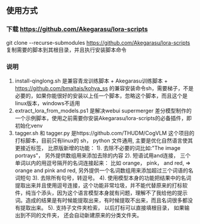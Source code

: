 ## 使用方式

### 下载 https://github.com/Akegarasu/lora-scripts
git clone --recurse-submodules https://github.com/Akegarasu/lora-scripts
复制需要的脚本到其根目录，并且执行安装脚本命令

### 说明
1. install-qinglong.sh 是兼容青龙训练脚本 + Akegarasu训练脚本 + https://github.com/bmaltais/kohya_ss 的兼容安装命令sh，需要梯子，不是必要的，如果你能很好的安装以上任一个脚本，忽略这个脚本，而且这个是linux版本，windows不适用
2. extract_lora_from_models.ps1 是解决webui supermerger 差分模型制作的一个示例脚本，使用之前需要你安装Akegarasu/lora-scripts的必备插件，即初始化venv
3. tagger.sh 和 tagger.py 是https://github.com/THUDM/CogVLM 这个项目的打标脚本，目前只有linux的 sh， python 文件通用, 主要是优化自然语言使其更接近标签， 比原版新增的功能：
   1).  去除不必要的词比如:"The image portrays"， 另外提供数组用来添加去除的内容
   2).  短语试用and连接， 三个单词以内的用逗号隔开的名词连接起来： 比如   orange， pink， and red,  => orange and pink and red, 另外提供一个名词数组用来添加超过三个词语的名词短句
   3).  去除所有句号，转逗号。
   4).  使用模型本身的功能把结果中的名词提取出来并且使用逗号连接，这个功能非常垃圾，并不能代替原来的打标软件，纯当个添头，因为这个语言模型本身就有问题，理解不了我给他的提示词。造成的结果是有时候能提取出来，有时候提取不出来，而且名词很多都没有提取出来。
   5).  支持子文件夹检索， 以后打标可以直接填根目录， 如果输出到不同的文件夹， 还会自动新建原来的分类文件夹。
